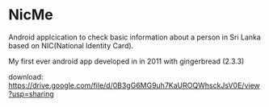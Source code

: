 # NicMe

Android applcication to check basic information about a person in Sri Lanka based on NIC(National Identity Card).

My first ever android app developed in in 2011 with gingerbread (2.3.3)

download: https://drive.google.com/file/d/0B3gG6MG9uh7KaUROQWhsckJsV0E/view?usp=sharing
